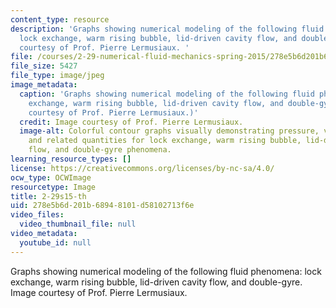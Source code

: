 ```yaml
---
content_type: resource
description: 'Graphs showing numerical modeling of the following fluid phenomena:
  lock exchange, warm rising bubble, lid-driven cavity flow, and double-gyre. Image
  courtesy of Prof. Pierre Lermusiaux. '
file: /courses/2-29-numerical-fluid-mechanics-spring-2015/278e5b6d201b68948101d58102713f6e_2-29s15-th.jpg
file_size: 5427
file_type: image/jpeg
image_metadata:
  caption: 'Graphs showing numerical modeling of the following fluid phenomena: lock
    exchange, warm rising bubble, lid-driven cavity flow, and double-gyre. (Image
    courtesy of Prof. Pierre Lermusiaux.)'
  credit: Image courtesy of Prof. Pierre Lermusiaux.
  image-alt: Colorful contour graphs visually demonstrating pressure, velocity, density,
    and related quantities for lock exchange, warm rising bubble, lid-driven cavity
    flow, and double-gyre phenomena.
learning_resource_types: []
license: https://creativecommons.org/licenses/by-nc-sa/4.0/
ocw_type: OCWImage
resourcetype: Image
title: 2-29s15-th
uid: 278e5b6d-201b-6894-8101-d58102713f6e
video_files:
  video_thumbnail_file: null
video_metadata:
  youtube_id: null
---
```

Graphs showing numerical modeling of the following fluid phenomena: lock exchange, warm rising bubble, lid-driven cavity flow, and double-gyre. Image courtesy of Prof. Pierre Lermusiaux. 